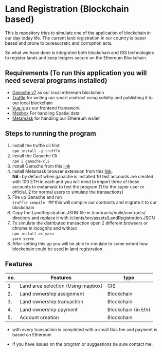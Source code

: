 # Land Registration (Blockchain based)

This is repository tries to simulate one of the application of blockchain in our day today life. The current land registration in our country is paper based and prone to bureaucratic and corruption acts. 

So what we have done is integrated both blockchain and GIS technologies to register lands and keep ledgers secure on the Ethereum Blockchain.

## Requirements (To run this application you will need several programs installed)

- [Ganache v7](https://trufflesuite.com/ganache/) as our local ethereum blockchain
- [Truffle](https://trufflesuite.com/docs/truffle/) for writing our smart contract using solidity and publishing it to our local blockchain
- [Vue.js](https://v2.vuejs.org/) as our frontend framework
- [Mapbox](https://www.mapbox.com/) For handling Spatial data
- [Metamask](https://www.mapbox.com/) for handling our Ethereum wallet


## Steps to running the program
1. Install the truffle cli first <br>
    `npm install -g truffle`
2. Install the Ganache Cli <br>
    `npm i ganache-cli`
3. Install Ganache from this [link](https://trufflesuite.com/ganache/)
4. Install Metamask browser extension from this [link](https://chrome.google.com/webstore/detail/metamask/nkbihfbeogaeaoehlefnkodbefgpgknn?hl=en). <br><b>NB :</b> by default when ganache is installed 10 test accounts are created with 100 ETH in each and you will need to import three of these accounts to metamask to test the program (1 for the super user or official, 2 for normal users to simulate the transactions) 
5. Fire up Ganache and run <br>
    `truffle compile ` ## this will compile our contracts and migrate it to our blockchain <br>
6. Copy the LandRegistration.JSON file in /contracts/build/contracts/ directory and replace it with /clients/src/assets/LandRegistration.JSON  <br>
7. To simulate the distributed transaction open 2 different browsers or chrome in incognito and without <br>
    `npm install or yarn` <br>
    `yarn serve` <br>
8. After setting this up you will be able to simulate to some extent how blockchain could be used in land registration.

## Features
|no.  |Features   | type  |
|---|---|---|
|1   | Land area selection (Using mapbox)   | GIS   |
| 2.  | Land ownership assignment   | Blockchain  |
|  3.  | Land ownership transaction  | Blockchain  |
|  4.  | Land ownership payment  | Blockchain (in Eth)  |
|  5.  | Account creation  | Blockchain |

* with every transaction is completed with a small Gas fee and payment is based on Ethereum


* If you have issues on the program or suggestions be sure contact me.    